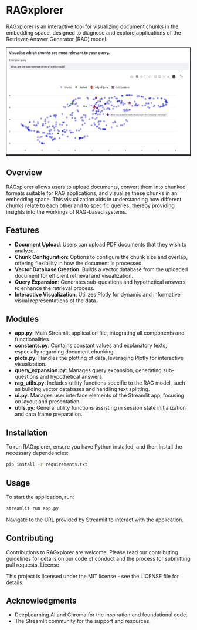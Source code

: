 # RAGxplorer

RAGxplorer is an interactive tool for visualizing document chunks in the embedding space, designed to diagnose and explore applications of the Retriever-Answer Generator (RAG) model.

![Screenshot](example.png)

## Overview

RAGxplorer allows users to upload documents, convert them into chunked formats suitable for RAG applications, and visualize these chunks in an embedding space. This visualization aids in understanding how different chunks relate to each other and to specific queries, thereby providing insights into the workings of RAG-based systems.

## Features

- **Document Upload**: Users can upload PDF documents that they wish to analyze.
- **Chunk Configuration**: Options to configure the chunk size and overlap, offering flexibility in how the document is processed.
- **Vector Database Creation**: Builds a vector database from the uploaded document for efficient retrieval and visualization.
- **Query Expansion**: Generates sub-questions and hypothetical answers to enhance the retrieval process.
- **Interactive Visualization**: Utilizes Plotly for dynamic and informative visual representations of the data.

## Modules

- **app.py**: Main Streamlit application file, integrating all components and functionalities.
- **constants.py**: Contains constant values and explanatory texts, especially regarding document chunking.
- **plots.py**: Handles the plotting of data, leveraging Plotly for interactive visualization.
- **query_expansion.py**: Manages query expansion, generating sub-questions and hypothetical answers.
- **rag_utils.py**: Includes utility functions specific to the RAG model, such as building vector databases and handling text splitting.
- **ui.py**: Manages user interface elements of the Streamlit app, focusing on layout and presentation.
- **utils.py**: General utility functions assisting in session state initialization and data frame preparation.

## Installation

To run RAGxplorer, ensure you have Python installed, and then install the necessary dependencies:

```bash
pip install -r requirements.txt
```

## Usage

To start the application, run:

```bash
streamlit run app.py
```

Navigate to the URL provided by Streamlit to interact with the application.

## Contributing

Contributions to RAGxplorer are welcome. Please read our contributing guidelines for details on our code of conduct and the process for submitting pull requests.
License

This project is licensed under the MIT license - see the LICENSE file for details.

## Acknowledgments
- DeepLearning.AI and Chroma for the inspiration and foundational code.
- The Streamlit community for the support and resources.
